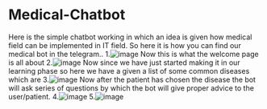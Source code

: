 # Medical-Chatbot
Here is the simple chatbot working in which an idea is given how medical field can be implemented in IT field.
So here it is how you can find our medical bot in the telegram..
1.![image](https://user-images.githubusercontent.com/72338309/200110102-a6c548fd-c926-40ad-b378-ddbc013fb5b8.png)
Now this is what the welcome page is all about
2.![image](https://user-images.githubusercontent.com/72338309/200110128-49a991e1-3253-421c-95e1-486080534bb3.png)
Now since we have just started making it in our learning phase so here we have a given a list of some common diseases which are 
3.![image](https://user-images.githubusercontent.com/72338309/200110239-3dac17e9-52f3-4354-8fca-7360cb6d3d0b.png)
Now after the patient has chosen the disease the bot will ask series of questions by which the bot will give proper advice to the user/patient.
4.![image](https://user-images.githubusercontent.com/72338309/200110292-d0ea298f-4648-418d-a3fa-26427520fe3d.png)
5.![image](https://user-images.githubusercontent.com/72338309/200110322-3d865125-804c-42ed-aa95-f5376f998866.png)



 		
 
 	

